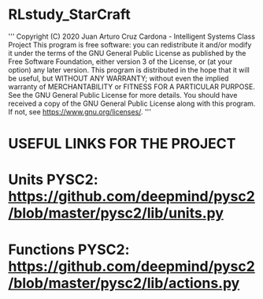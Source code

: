# RLstudy_StarCraft



'''
Copyright (C) 2020 Juan Arturo Cruz Cardona - Intelligent Systems Class Project
This program is free software: you can redistribute it and/or modify it under the terms of the GNU General Public License
as published by the Free Software Foundation, either version 3 of the License, or (at your option) any later version.
This program is distributed in the hope that it will be useful, but WITHOUT ANY WARRANTY; without even the implied warranty of
MERCHANTABILITY or FITNESS FOR A PARTICULAR PURPOSE. See the GNU General Public License for more details.
You should have received a copy of the GNU General Public License along with this program. If not, see https://www.gnu.org/licenses/.
'''
# USEFUL LINKS FOR THE PROJECT
# Units PYSC2: https://github.com/deepmind/pysc2/blob/master/pysc2/lib/units.py
# Functions PYSC2: https://github.com/deepmind/pysc2/blob/master/pysc2/lib/actions.py
